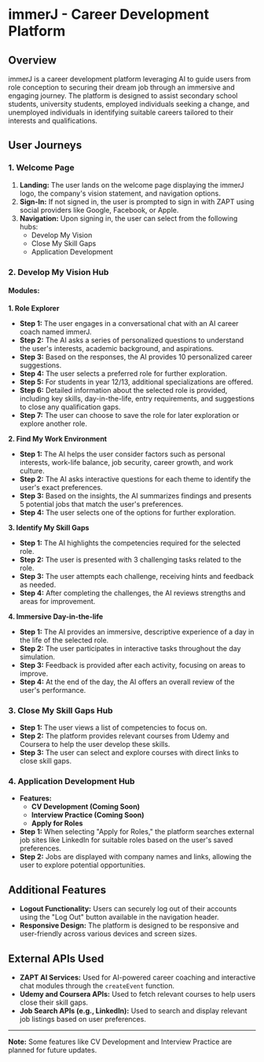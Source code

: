 # immerJ - Career Development Platform

## Overview

immerJ is a career development platform leveraging AI to guide users from role conception to securing their dream job through an immersive and engaging journey. The platform is designed to assist secondary school students, university students, employed individuals seeking a change, and unemployed individuals in identifying suitable careers tailored to their interests and qualifications.

## User Journeys

### 1. Welcome Page

1. **Landing:** The user lands on the welcome page displaying the immerJ logo, the company's vision statement, and navigation options.
2. **Sign-In:** If not signed in, the user is prompted to sign in with ZAPT using social providers like Google, Facebook, or Apple.
3. **Navigation:** Upon signing in, the user can select from the following hubs:
   - Develop My Vision
   - Close My Skill Gaps
   - Application Development

### 2. Develop My Vision Hub

#### Modules:

**1. Role Explorer**

- **Step 1:** The user engages in a conversational chat with an AI career coach named immerJ.
- **Step 2:** The AI asks a series of personalized questions to understand the user's interests, academic background, and aspirations.
- **Step 3:** Based on the responses, the AI provides 10 personalized career suggestions.
- **Step 4:** The user selects a preferred role for further exploration.
- **Step 5:** For students in year 12/13, additional specializations are offered.
- **Step 6:** Detailed information about the selected role is provided, including key skills, day-in-the-life, entry requirements, and suggestions to close any qualification gaps.
- **Step 7:** The user can choose to save the role for later exploration or explore another role.

**2. Find My Work Environment**

- **Step 1:** The AI helps the user consider factors such as personal interests, work-life balance, job security, career growth, and work culture.
- **Step 2:** The AI asks interactive questions for each theme to identify the user's exact preferences.
- **Step 3:** Based on the insights, the AI summarizes findings and presents 5 potential jobs that match the user's preferences.
- **Step 4:** The user selects one of the options for further exploration.

**3. Identify My Skill Gaps**

- **Step 1:** The AI highlights the competencies required for the selected role.
- **Step 2:** The user is presented with 3 challenging tasks related to the role.
- **Step 3:** The user attempts each challenge, receiving hints and feedback as needed.
- **Step 4:** After completing the challenges, the AI reviews strengths and areas for improvement.

**4. Immersive Day-in-the-life**

- **Step 1:** The AI provides an immersive, descriptive experience of a day in the life of the selected role.
- **Step 2:** The user participates in interactive tasks throughout the day simulation.
- **Step 3:** Feedback is provided after each activity, focusing on areas to improve.
- **Step 4:** At the end of the day, the AI offers an overall review of the user's performance.

### 3. Close My Skill Gaps Hub

- **Step 1:** The user views a list of competencies to focus on.
- **Step 2:** The platform provides relevant courses from Udemy and Coursera to help the user develop these skills.
- **Step 3:** The user can select and explore courses with direct links to close skill gaps.

### 4. Application Development Hub

- **Features:**
  - **CV Development (Coming Soon)**
  - **Interview Practice (Coming Soon)**
  - **Apply for Roles**
- **Step 1:** When selecting "Apply for Roles," the platform searches external job sites like LinkedIn for suitable roles based on the user's saved preferences.
- **Step 2:** Jobs are displayed with company names and links, allowing the user to explore potential opportunities.

## Additional Features

- **Logout Functionality:** Users can securely log out of their accounts using the "Log Out" button available in the navigation header.
- **Responsive Design:** The platform is designed to be responsive and user-friendly across various devices and screen sizes.

## External APIs Used

- **ZAPT AI Services:** Used for AI-powered career coaching and interactive chat modules through the `createEvent` function.
- **Udemy and Coursera APIs:** Used to fetch relevant courses to help users close their skill gaps.
- **Job Search APIs (e.g., LinkedIn):** Used to search and display relevant job listings based on user preferences.

---

**Note:** Some features like CV Development and Interview Practice are planned for future updates.